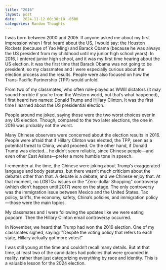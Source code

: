 ```yaml
---
title: "2016"
layout: post
date:   2024-11-12 00:30:10 -0500
categories: Random Thoughts
---
```

<p>I was born between 2000 and 2005. If anyone asked me about my first impression when I first heard about the US, I would say: the Houston Rockets (because of Yao Ming) and Barack Obama (because he was always the US president from my childhood until my junior high school years). In 2016, I entered junior high school, and it was my first time hearing about the US election. It was the first time that Barack Obama was not going to be president, so my classmates and I were especially curious about the election process and the results. People were also focused on how the Trans-Pacific Partnership (TPP) would unfold.</p> 

<p>From two of my classmates, who often role-played as WWII dictators (it may sound horrible if you're from the Western world, but that’s what happened), I first heard two names: Donald Trump and Hillary Clinton. It was the first time I learned about the US presidential election.</p>

<p>People around me joked, saying those were the two worst choices ever in any US election. Though, compared to the two later elections, the one in 2016 was probably not the worst.</p>

<p>Many Chinese observers were concerned about the election results in 2016. People were afraid that if Hillary Clinton was elected, the TPP, seen as a potential threat to China, would proceed. On the other hand, if Donald Trump was elected... he didn’t seem reliable, since Chinese people—and even other East Asians—prefer a more humble tone in speech.</p> 

<p>I remember at the time, the Chinese were joking about Trump’s exaggerated language and body gestures, but there wasn’t much criticism about the debates other than that. A debate is a debate, and we Chinese enjoy that. At that moment, no LGBTQ+ issues or the "Zero-dollar Shopping" controversy (which didn’t happen until 2017) were on the stage. The only controversy was the immigration issue between Mexico and the United States. Tax policy, tariffs, the economy, safety, China’s policies, and immigration policy—those were the main topics.</p>

<p>My classmates and I were following the updates like we were eating popcorn. Then the Hillary Clinton email controversy occurred.</p> 

<p>In November, we heard that Trump had won the 2016 election. One of my classmates sighed, saying: "Despite the voting policy that refers to each state, Hillary actually got more votes!"</p> <p>I was still young at the time and couldn’t recall many details. But at that time, at least two of the candidates had policies that were grounded in reality, rather than just categorizing everything by race and identity. This is a valuable lesson for the 2024 election.</p>